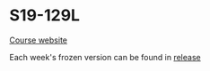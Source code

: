 # S19-129L

[Course website](http://hep.ucsb.edu/people/claudio/ph129-w19/)

Each week's frozen version can be found in [release](https://github.com/Moelf/S19-129L/releases)

